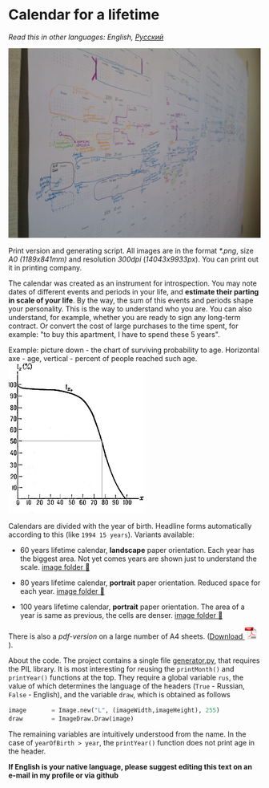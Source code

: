 # Calendar for a lifetime #

*Read this in other languages: English, [Русский](README.ru.md)*

<img src="https://raw.githubusercontent.com/notdest/png-many-years-calendar/master/img/foto.JPG" alt="example of calendar">

Print version and generating script. All images are in the format *\*.png*, size *A0 (1189x841mm)* and resolution *300dpi* (*14043x9933px*). You can print out it in printing company.

The calendar was created as an instrument for introspection. You may note dates of different events and periods in your life, and **estimate their parting in scale of your life**. By the way, the sum of this events and periods shape your personality. This is the way to understand who you are. You can also understand, for example, whether you are ready to sign any long-term contract. Or convert the cost of large purchases to the time spent, for example: "to buy this apartment, I have to spend these 5 years".

Example: picture down - the chart of surviving probability to age. Horizontal axe - age, vertical - percent of people reached such age.<br>
 <img src="img/chart.png" alt="probability chart for survival">

Calendars are divided with the year of birth. Headline forms automatically according to this (like `1994 15 years`). Variants available:

* 60 years lifetime calendar, **landscape** paper orientation. Each year has the biggest area. Not yet comes years are shown just to understand the scale. <a href="https://github.com/notdest/png-many-years-calendar-output/tree/master/result/eng/60" target="_blank">image folder :open_file_folder:</a>

* 80 years lifetime calendar, **portrait** paper orientation. Reduced space for each year. <a href="https://github.com/notdest/png-many-years-calendar-output/tree/master/result/eng/80" target="_blank">image folder :open_file_folder:</a>

* 100 years lifetime calendar, **portrait** paper orientation. The area of a year is same as previous, the cells are denser. <a href="https://github.com/notdest/png-many-years-calendar-output/tree/master/result/eng/100" target="_blank">image folder :open_file_folder:</a>

There is also a *pdf-version* on a large number of A4 sheets. ([Download <img src="img/pdf-icon.png" alt="pdf"  height="25" />](https://github.com/notdest/png-many-years-calendar-output/raw/master/result/A4.pdf)).

About the code. The project contains a single file [generator.py](generator.py), that requires the PIL library. It is most interesting for reusing the `printMonth()` and `printYear()` functions at the top. They require a global variable `rus`, the value of which determines the language of the headers (`True` - Russian, `False` - English), and the variable `draw`, which is obtained as follows
```python
image       = Image.new("L", (imageWidth,imageHeight), 255)
draw        = ImageDraw.Draw(image)
```
The remaining variables are intuitively understood from the name. In the case of `yearOfBirth > year`, the `printYear()` function does not print age in the header.

**If English is your native language, please suggest editing this text on an e-mail in my profile or via github**